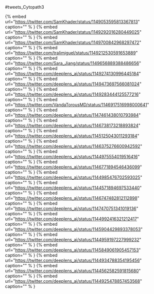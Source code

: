 #tweets_Cytopath3

{% embed url="https://twitter.com/SamKhader/status/1149053595813367813"  caption="" % }
{% embed url="https://twitter.com/SamKhader/status/1149292016280449025"  caption="" % }
{% embed url="https://twitter.com/SamKhader/status/1149700842968297472"  caption="" % }
{% embed url="https://twitter.com/tralimiguel/status/1149212530591653889"  caption="" % }
{% embed url="https://twitter.com/Sara_Jiang/status/1149656889388486656"  caption="" % }
{% embed url="https://twitter.com/deeplens_ai/status/1149274130996445184"  caption="" % }
{% embed url="https://twitter.com/deeplens_ai/status/1149473697566081024"  caption="" % }
{% embed url="https://twitter.com/deeplens_ai/status/1149283444125577216"  caption="" % }
{% embed url="https://twitter.com/VandaTorousMD/status/1146917516998000641"  caption="" % }
{% embed url="https://twitter.com/deeplens_ai/status/1147461438010793984"  caption="" % }
{% embed url="https://twitter.com/deeplens_ai/status/1146738173218893824"  caption="" % }
{% embed url="https://twitter.com/deeplens_ai/status/1145125043011293184"  caption="" % }
{% embed url="https://twitter.com/deeplens_ai/status/1146375276600942592"  caption="" % }
{% embed url="https://twitter.com/deeplens_ai/status/1144975554019516416"  caption="" % }
{% embed url="https://twitter.com/deeplens_ai/status/1146771894546436099"  caption="" % }
{% embed url="https://twitter.com/deeplens_ai/status/1144985476702593025"  caption="" % }
{% embed url="https://twitter.com/deeplens_ai/status/1144571894697533440"  caption="" % }
{% embed url="https://twitter.com/deeplens_ai/status/1146747482812112898"  caption="" % }
{% embed url="https://twitter.com/deeplens_ai/status/1147470751341019136"  caption="" % }
{% embed url="https://twitter.com/deeplens_ai/status/1144992416321212417"  caption="" % }
{% embed url="https://twitter.com/deeplens_ai/status/1145904429893378053"  caption="" % }
{% embed url="https://twitter.com/deeplens_ai/status/1144959197227999232"  caption="" % }
{% embed url="https://twitter.com/deeplens_ai/status/1145849061905457153"  caption="" % }
{% embed url="https://twitter.com/deeplens_ai/status/1144934788354195456"  caption="" % }
{% embed url="https://twitter.com/deeplens_ai/status/1144562582591815680"  caption="" % }
{% embed url="https://twitter.com/deeplens_ai/status/1144925478857453568"  caption="" % }
